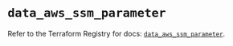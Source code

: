 # `data_aws_ssm_parameter`

Refer to the Terraform Registry for docs: [`data_aws_ssm_parameter`](https://registry.terraform.io/providers/hashicorp/aws/6.3.0/docs/data-sources/ssm_parameter).
